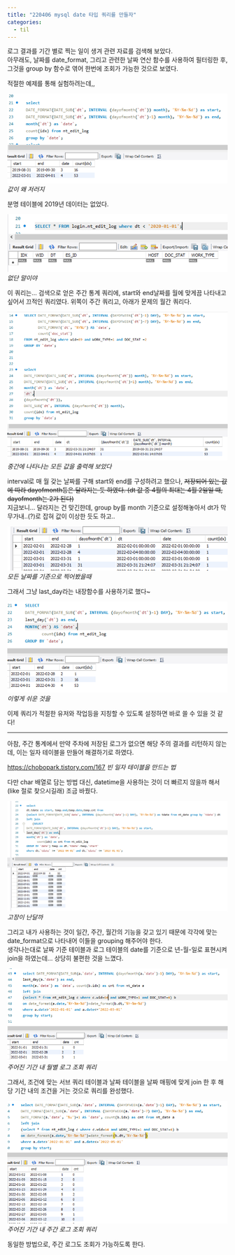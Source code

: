 ```yaml
---
title: "220406 mysql date 타입 쿼리를 만들자"
categories:
  - til
---
```


로그 결과를 기간 별로 찍는 일이 생겨 관련 자료를 검색해 보았다.<br>
아무래도, 날짜를 date_format, 그리고 관련한 날짜 연산 함수를 사용하여 필터링한 후, 그것을 group by 함수로 엮어 한번에 조회가 가능한 것으로 보였다.

적절한 예제를 통해 실험하려는데,, 

![](/assets/imgs/node/2022/0406_(1).PNG)
*값이 왜 저러지*

분명 테이블에 2019년 데이터는 없었다.

![](/assets/imgs/node/2022/0406_(2).PNG)
*없단 말이야*

이 쿼리는... 검색으로 얻은 주간 통계 쿼리에, start와 end날짜를 월에 맞게끔 나타내고 싶어서 끄적인 쿼리였다. 위쪽이 주간 쿼리고, 아래가 문제의 월간 쿼리다.

![](/assets/imgs/node/2022/0406_(3).PNG)
*중간에 나타나는 모든 값을 출력해 보았다*

interval로 매 월 갖는 날짜를 구해 start와 end를 구성하려고 했으나, ~~저장되어 있는 값에 따라 dayofmonth등은 달라지는 듯 하였다. (dt 값 중 4월의 최대는 4월 2일일 때, dayofmonth는 2가 된다)~~ <br>
지금보니... 달라지는 건 맞긴한데, group by를 month 기준으로 설정해놓아서 dt가 막무가내..(?)로 잡혀 값이 이상한 듯도 하고..

![](/assets/imgs/node/2022/0406_(5).PNG)
*모든 날짜를 기준으로 찍어봤을때*

그래서 그냥 last_day라는 내장함수를 사용하기로 했다~<br>

![](/assets/imgs/node/2022/0406_(4).PNG)
*이렇게 쉬운 것을*

이제 쿼리가 적절한 유저와 작업등을 지칭할 수 있도록 설정하면 바로 쓸 수 있을 것 같다!

---
아참, 주간 통계에서 만약 주차에 저장된 로그가 없으면 해당 주의 결과를 리턴하지 않는데, 이는 일자 테이블을 만들어 해결하기로 하였다.

https://chobopark.tistory.com/167
*빈 일자 테이블을 만드는 법*

다만 char 배열로 담는 방법 대신, datetime을 사용하는 것이 더 빠르지 않을까 해서 (like 절로 찾으시길래) 조금 바꿨다.

![](/assets/imgs/node/2022/0406_(6).PNG)
*고장이 난달까*

그리고 내가 사용하는 것이 일간, 주간, 월간의 기능을 갖고 있기 때문에 각각에 맞는 date_format으로 나타내어 이들을 grouping 해주어야 한다. <br>
생각나는대로 날짜 기준 테이블과 로그 테이블의 date를 기준으로 년-월-일로 표현시켜 join을 하였는데... 상당히 불편한 것을 느꼈다.

![](/assets/imgs/node/2022/0406_(7).PNG)
*주어진 기간 내 월별 로그 조회 쿼리*

그래서, 조건에 맞는 서브 쿼리 테이블과 날짜 테이블을 날짜 매핑에 맞게 join 한 후 해당 기간 내의 조건을 거는 것으로 쿼리를 완성했다.

 ![](/assets/imgs/node/2022/0406_(8).PNG)
*주어진 기간 내 주간 로그 조회 쿼리*

동일한 방법으로, 주간 로그도 조회가 가능하도록 한다.